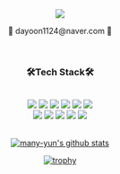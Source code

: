 
<div align="center">
  <img src="https://capsule-render.vercel.app/api?type=waving&color=f7baaa&height=300&section=header&text=Dayun's%20Profile&fontSize=60&fontColor=ffffff" />
  
  <p>📧 dayoon1124@naver.com 📧</p>
  
  <br/>
  
  <div>
    <h3>🛠️Tech Stack🛠️</h3>
    <br/>
    <img src="https://img.shields.io/badge/React-61DAFB?style=flat-square&logo=React&logoColor=black">
    <img src="https://img.shields.io/badge/redux-764ABC?style=flat-square&logo=redux&logoColor=white">
    <img src="https://img.shields.io/badge/javascript-F7DF1E?style=flat-square&logo=javascript&logoColor=black">
    <img src="https://img.shields.io/badge/json-000000?style=flat-square&logo=json&logoColor=white">
    <img src="https://img.shields.io/badge/html5-E34F26?style=flat-square&logo=html5&logoColor=white">
    <img src="https://img.shields.io/badge/css3-1572B6?style=flat-square&logo=css3&logoColor=white">
    <br/>
    <img src="https://img.shields.io/badge/StyledComponents-DB7093?style=flat-square">
    <img src="https://img.shields.io/badge/npm-CB3837?style=flat-square&logo=npm&logoColor=white">
    <img src="https://img.shields.io/badge/prettier-F7B93E?style=flat-square&logo=prettier&logoColor=black">
    <img src="https://img.shields.io/badge/VSCode-007ACC?style=flat-square&logo=visualstudiocode&logoColor=white">
    <img src="https://img.shields.io/badge/Figma-F24E1E?style=flat-square&logo=figma&logoColor=white">
  </div>
  
  <br/>
  
  [![many-yun's github stats](https://github-readme-stats.vercel.app/api/top-langs/?username=many-yun&show_icons=true&hide_border=true&title_color=004386&icon_color=004386&layout=compact)](https://github.com/many-yun)


  [![trophy](https://github-profile-trophy.vercel.app/?username=many-yun&row=1)](https://github.com/ryo-ma/github-profile-trophy)
  
</div>
